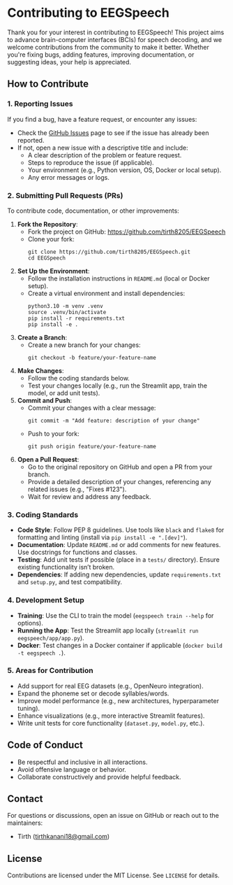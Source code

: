 # Contributing to EEGSpeech

Thank you for your interest in contributing to EEGSpeech! This project aims to advance brain-computer interfaces (BCIs) for speech decoding, and we welcome contributions from the community to make it better. Whether you're fixing bugs, adding features, improving documentation, or suggesting ideas, your help is appreciated.

## How to Contribute

### 1. Reporting Issues
If you find a bug, have a feature request, or encounter any issues:
- Check the [GitHub Issues](https://github.com/tirth8205/EEGSpeech/issues) page to see if the issue has already been reported.
- If not, open a new issue with a descriptive title and include:
  - A clear description of the problem or feature request.
  - Steps to reproduce the issue (if applicable).
  - Your environment (e.g., Python version, OS, Docker or local setup).
  - Any error messages or logs.

### 2. Submitting Pull Requests (PRs)
To contribute code, documentation, or other improvements:
1. **Fork the Repository**:
   - Fork the project on GitHub: https://github.com/tirth8205/EEGSpeech
   - Clone your fork:
     ```
     git clone https://github.com/tirth8205/EEGSpeech.git
     cd EEGSpeech
     ```
2. **Set Up the Environment**:
   - Follow the installation instructions in `README.md` (local or Docker setup).
   - Create a virtual environment and install dependencies:
     ```
     python3.10 -m venv .venv
     source .venv/bin/activate
     pip install -r requirements.txt
     pip install -e .
     ```
3. **Create a Branch**:
   - Create a new branch for your changes:
     ```
     git checkout -b feature/your-feature-name
     ```
4. **Make Changes**:
   - Follow the coding standards below.
   - Test your changes locally (e.g., run the Streamlit app, train the model, or add unit tests).
5. **Commit and Push**:
   - Commit your changes with a clear message:
     ```
     git commit -m "Add feature: description of your change"
     ```
   - Push to your fork:
     ```
     git push origin feature/your-feature-name
     ```
6. **Open a Pull Request**:
   - Go to the original repository on GitHub and open a PR from your branch.
   - Provide a detailed description of your changes, referencing any related issues (e.g., "Fixes #123").
   - Wait for review and address any feedback.

### 3. Coding Standards
- **Code Style**: Follow PEP 8 guidelines. Use tools like `black` and `flake8` for formatting and linting (install via `pip install -e ".[dev]"`).
- **Documentation**: Update `README.md` or add comments for new features. Use docstrings for functions and classes.
- **Testing**: Add unit tests if possible (place in a `tests/` directory). Ensure existing functionality isn’t broken.
- **Dependencies**: If adding new dependencies, update `requirements.txt` and `setup.py`, and test compatibility.

### 4. Development Setup
- **Training**: Use the CLI to train the model (`eegspeech train --help` for options).
- **Running the App**: Test the Streamlit app locally (`streamlit run eegspeech/app/app.py`).
- **Docker**: Test changes in a Docker container if applicable (`docker build -t eegspeech .`).

### 5. Areas for Contribution
- Add support for real EEG datasets (e.g., OpenNeuro integration).
- Expand the phoneme set or decode syllables/words.
- Improve model performance (e.g., new architectures, hyperparameter tuning).
- Enhance visualizations (e.g., more interactive Streamlit features).
- Write unit tests for core functionality (`dataset.py`, `model.py`, etc.).

## Code of Conduct
- Be respectful and inclusive in all interactions.
- Avoid offensive language or behavior.
- Collaborate constructively and provide helpful feedback.

## Contact
For questions or discussions, open an issue on GitHub or reach out to the maintainers:
- Tirth (tirthkanani18@gmail.com)

## License
Contributions are licensed under the MIT License. See `LICENSE` for details.